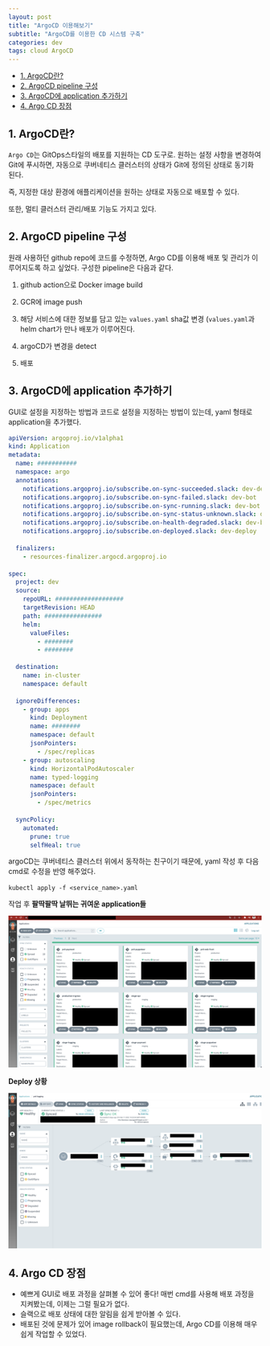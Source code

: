 ```yaml
---
layout: post
title: "ArgoCD 이용해보기"
subtitle: "ArgoCD를 이용한 CD 시스템 구축"
categories: dev
tags: cloud ArgoCD
---
```


<!-- @import "[TOC]" {cmd="toc" depthFrom=1 depthTo=6 orderedList=false} -->

<!-- code_chunk_output -->
- [1. ArgoCD란?](#1-argocd란)
- [2. ArgoCD pipeline 구성](#2-argocd-pipeline-구성)
- [3. ArgoCD에 application 추가하기](#3-argocd에-application-추가하기)
- [4. Argo CD 장점](#4-argo-cd-장점)
<!-- /code_chunk_output -->

## 1. ArgoCD란?

`Argo CD`는 GitOps스타일의 배포를 지원하는 CD 도구로. 원하는 설정 사항을 변경하여 Git에 푸시하면, 자동으로 쿠버네티스 클러스터의 상태가 Git에 정의된 상태로 동기화 된다.

즉, 지정한 대상 환경에 애플리케이션을 원하는 상태로 자동으로 배포할 수 있다.

또한, 멀티 클러스터 관리/배포 기능도 가지고 있다.

## 2. ArgoCD pipeline 구성

원래 사용하던 github repo에 코드를 수정하면, Argo CD를 이용해 배포 및 관리가 이루어지도록 하고 싶었다. 구성한 pipeline은 다음과 같다.

1) github action으로 Docker image build

2) GCR에 image push

3) 해당 서비스에 대한 정보를 담고 있는 `values.yaml` sha값 변경 (`values.yaml`과 helm chart가 만나 배포가 이루어진다.

4) argoCD가 변경을 detect

5) 배포

## 3. ArgoCD에 application 추가하기

GUI로 설정을 지정하는 방법과 코드로 설정을 지정하는 방법이 있는데, yaml 형태로 application을 추가했다.

```yaml
apiVersion: argoproj.io/v1alpha1
kind: Application
metadata:
  name: ###########
  namespace: argo
  annotations:
    notifications.argoproj.io/subscribe.on-sync-succeeded.slack: dev-deploy
    notifications.argoproj.io/subscribe.on-sync-failed.slack: dev-bot
    notifications.argoproj.io/subscribe.on-sync-running.slack: dev-bot
    notifications.argoproj.io/subscribe.on-sync-status-unknown.slack: dev-bot
    notifications.argoproj.io/subscribe.on-health-degraded.slack: dev-bot
    notifications.argoproj.io/subscribe.on-deployed.slack: dev-deploy

  finalizers:
    - resources-finalizer.argocd.argoproj.io

spec:
  project: dev
  source:
    repoURL: ###################
    targetRevision: HEAD
    path: ################
    helm:
      valueFiles:
        - ########
        - ########

  destination:
    name: in-cluster
    namespace: default

  ignoreDifferences:
    - group: apps
      kind: Deployment
      name: ########
      namespace: default
      jsonPointers:
        - /spec/replicas
    - group: autoscaling
      kind: HorizontalPodAutoscaler
      name: typed-logging
      namespace: default
      jsonPointers:
        - /spec/metrics

  syncPolicy:
    automated:
      prune: true
      selfHeal: true
```

argoCD는 쿠버네티스 클러스터 위에서 동작하는 친구이기 때문에, yaml 작성 후 다음 cmd로 수정을 반영 해주었다.

`kubectl apply -f <service_name>.yaml`

작업 후 **팔딱팔딱 날뛰는 귀여운 application들**

![Applications](https://raw.githubusercontent.com/Cho-Geonwoo/Cho-Geonwoo.github.io/master/assets/img/contents/ArgoCD/applications.png)


**Deploy 상황**

![Process](https://raw.githubusercontent.com/Cho-Geonwoo/Cho-Geonwoo.github.io/master/assets/img/contents/ArgoCD/process.png)


## 4. Argo CD 장점

- 예쁘게 GUI로 배포 과정을 살펴볼 수 있어 좋다! 매번 cmd를 사용해 배포 과정을 지켜봤는데, 이제는 그럴 필요가 없다.
- 슬랙으로 배포 상태에 대한 알림을 쉽게 받아볼 수 있다.
- 배포된 것에 문제가 있어 image rollback이 필요했는데, Argo CD를 이용해 매우 쉽게 작업할 수 있었다.